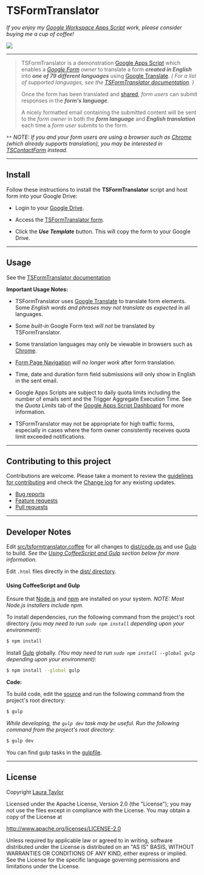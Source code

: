 #  TSFormTranslator

*If you enjoy my [Google Workspace Apps Script](https://developers.google.com/apps-script) work, please consider buying me a cup of coffee!* 


[![](https://techstreams.github.io/images/bmac.svg)](https://www.buymeacoffee.com/techstreams)

---

> TSFormTranslator is a demonstration [Google Apps Script](https://www.google.com/script/start/) which enables a *[Google Form](https://support.google.com/docs/topic/6063584) owner* to translate a form ***created in English*** into ***one of 79 different languages*** using [Google Translate](https://translate.google.com/). *( For a list of supported languages, see the [TSFormTranslator documentation](https://techstreams.github.io/TSFormTranslator#langs). )*
>
> Once the form has been translated and [shared](https://support.google.com/docs/answer/2839588), *form users* can submit responses in the ***form's language***.
>
> A nicely formatted email containing the submitted content will be sent to the *form owner* in both the ***form language*** and ***English translation*** each time a *form user* submits to the form.


`**` *NOTE:  If you and your form users are using a browser such as [Chrome](https://www.google.com/intl/en-US/chrome/browser/) (which already supports translation), you may be interested in [TSContactForm](https://techstreams.github.io/TSContactForm)</a> instead.*


---

## Install

Follow these instructions to install the **TSFormTranslator** script and host form into your Google Drive:

* Login to your [Google Drive](https://drive.google.com/).

* Access the [TSFormTranslator form](https://techstreams.page.link/TSFormTranslator).

* Click the ***Use Template*** button. This will copy the form to your Google Drive.


---


## Usage

See the [TSFormTranslator documentation](https://techstreams.github.io/TSFormTranslator)

**Important Usage Notes:**

* TSFormTranslator uses [Google Translate](https://translate.google.com/) to translate form elements.   Some *English words and phrases may not translate as expected* in all languages.  
* Some *built-in* Google Form text *will not* be translated by TSFormTranslator.

* Some translation languages may only be viewable in browsers such as [Chrome](https://www.google.com/intl/en-US/chrome/browser/).

* [Form Page Navigation](https://support.google.com/docs/answer/141062) *will no longer work* after form translation.

* Time, date and duration form field submissions will only show in English in the sent email.

* Google Apps Scripts are subject to daily quota limits including the number of emails sent and the Trigger Aggregate Execution Time.   See the *Quota Limits* tab of the [Google Apps Script Dashboard](https://docs.google.com/macros/dashboard) for more information.

* TSFormTranslator may not be appropriate for high traffic forms, especially in cases where the form owner consistently receives quota limit exceeded notifications. 


---


## Contributing to this project

Contributions are welcome. Please take a moment to review the [guidelines for contributing](CONTRIBUTING.md) and check the [Change log](CHANGELOG.md) for any existing updates.

* [Bug reports](CONTRIBUTING.md#bug-reports)
* [Feature requests](CONTRIBUTING.md#feature-requests)
* [Pull requests](CONTRIBUTING.md#pull-requests)  


---


## Developer Notes

Edit [src/tsformtranslator.coffee](src/tsformtranslator.coffee) for all changes to [dist/code.gs](dist/code.gs) and use [Gulp](http://gulpjs.com/) to build.  *See the [Using CoffeeScript and Gulp](#using-coffeescript-and-gulp) section below for more information.*

Edit `.html` files directly in the [dist/ directory](./dist).


#### Using CoffeeScript and Gulp

Ensure that [Node.js](http://nodejs.org/) and [npm](https://github.com/npm/npm) are installed on your system.  *NOTE: Most Node.js installers include npm.*

To install dependencies, run the following command from the project's root directory *(you may need to run `sudo npm install` depending upon your environment)*:

```sh
$ npm install
```

Install [Gulp](http://gulpjs.com/) globally. *(You may need to run `sudo npm install --global gulp` depending upon your environment)*:

```sh
$ npm install --global gulp
```

**Code:**


To build code, edit the [source](src/tsformtranslator.coffee) and run the following command from the project's root directory:

```sh
$ gulp
```

*While developing, the `gulp dev` task may be useful.  Run the following command from the project's root directory:*

```sh
$ gulp dev
```

You can find gulp tasks in the [gulpfile](gulpfile.coffee).  


---


## License

Copyright [Laura Taylor](https://github.com/techstreams)

Licensed under the Apache License, Version 2.0 (the "License");
you may not use the files except in compliance with the License.
You may obtain a copy of the License at

http://www.apache.org/licenses/LICENSE-2.0

Unless required by applicable law or agreed to in writing, software
distributed under the License is distributed on an "AS IS" BASIS,
WITHOUT WARRANTIES OR CONDITIONS OF ANY KIND, either express or implied.
See the License for the specific language governing permissions and
limitations under the License.
